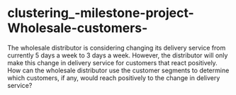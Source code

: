 # clustering_-milestone-project-Wholesale-customers-
The wholesale distributor is considering changing its delivery service from currently 5 days a week to 3 days a week. However, the distributor will only make this change in delivery service for customers that react positively. How can the wholesale distributor use the customer segments to determine which customers, if any, would reach positively to the change in delivery service?
